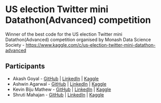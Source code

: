 # US election Twitter mini Datathon(Advanced) competition
Winner of the best code for the US election Twitter mini Datathon(Advanced) competition organised by Monash Data Science Society - https://www.kaggle.com/c/us-election-twitter-mini-datathon-advanced

## Participants
- Akash Goyal - [GitHub](https://github.com/akashgoyal2110) | [LinkedIn](https://www.linkedin.com/in/akash-goyal-14144560/) | [Kaggle](https://www.kaggle.com/akashgoyal2110)
- Ashwin Agarwal - [GitHub](https://github.com/ashwin-agarwal) | [LinkedIn](https://www.linkedin.com/in/ashwinagarwal1/) | [Kaggle](https://www.kaggle.com/ashwinagarwal1)
- Kevin Biju Mathew - [GitHub](https://github.com/snowball-42) | [LinkedIn](https://www.linkedin.com/in/kevin-biju-831b28164/) | [Kaggle](https://www.kaggle.com/kevinbijumathew)
- Shruti Mahajan - [GitHub](https://github.com/shrutimahajan123) | [LinkedIn](https://www.linkedin.com/in/shruti-mahajan-521725101/) | [Kaggle](https://www.kaggle.com/shrutimahajan27)
